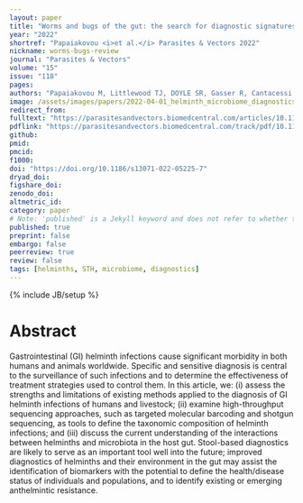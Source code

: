```yaml
---
layout: paper
title: "Worms and bugs of the gut: the search for diagnostic signatures using barcoding, and metagenomics–metabolomics"
year: "2022"
shortref: "Papaiakovou <i>et al.</i> Parasites & Vectors 2022"
nickname: worms-bugs-review
journal: "Parasites & Vectors"
volume: "15"
issue: "118"
pages:
authors: "Papaiakovou M, Littlewood TJ, DOYLE SR, Gasser R, Cantacessi C"
image: /assets/images/papers/2022-04-01_helminth_microbiome_diagnostics.png
redirect_from:
fulltext: "https://parasitesandvectors.biomedcentral.com/articles/10.1186/s13071-022-05225-7"
pdflink: "https://parasitesandvectors.biomedcentral.com/track/pdf/10.1186/s13071-022-05225-7.pdf"
github:
pmid:
pmcid:
f1000:
doi: "https://doi.org/10.1186/s13071-022-05225-7"
dryad_doi:
figshare_doi:
zenodo_doi:
altmetric_id:
category: paper
# Note: 'published' is a Jekyll keyword and does not refer to whether the paper is published, but rather to whether this Markdown should be part of the rendered site.
published: true
preprint: false
embargo: false
peerreview: true
review: false
tags: [helminths, STH, microbiome, diagnostics]
---
```

{% include JB/setup %}

# Abstract

Gastrointestinal (GI) helminth infections cause significant morbidity in both humans and animals worldwide. Specific and sensitive diagnosis is central to the surveillance of such infections and to determine the effectiveness of treatment strategies used to control them. In this article, we: (i) assess the strengths and limitations of existing methods applied to the diagnosis of GI helminth infections of humans and livestock; (ii) examine high-throughput sequencing approaches, such as targeted molecular barcoding and shotgun sequencing, as tools to define the taxonomic composition of helminth infections; and (iii) discuss the current understanding of the interactions between helminths and microbiota in the host gut. Stool-based diagnostics are likely to serve as an important tool well into the future; improved diagnostics of helminths and their environment in the gut may assist the identification of biomarkers with the potential to define the health/disease status of individuals and populations, and to identify existing or emerging anthelmintic resistance.

